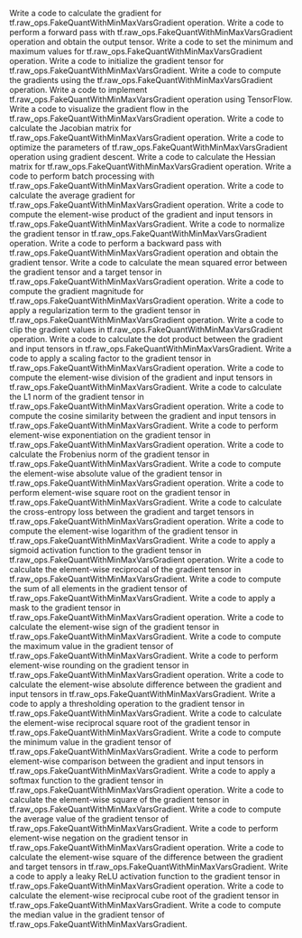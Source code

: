 Write a code to calculate the gradient for tf.raw_ops.FakeQuantWithMinMaxVarsGradient operation.
Write a code to perform a forward pass with tf.raw_ops.FakeQuantWithMinMaxVarsGradient operation and obtain the output tensor.
Write a code to set the minimum and maximum values for tf.raw_ops.FakeQuantWithMinMaxVarsGradient operation.
Write a code to initialize the gradient tensor for tf.raw_ops.FakeQuantWithMinMaxVarsGradient.
Write a code to compute the gradients using the tf.raw_ops.FakeQuantWithMinMaxVarsGradient operation.
Write a code to implement tf.raw_ops.FakeQuantWithMinMaxVarsGradient operation using TensorFlow.
Write a code to visualize the gradient flow in the tf.raw_ops.FakeQuantWithMinMaxVarsGradient operation.
Write a code to calculate the Jacobian matrix for tf.raw_ops.FakeQuantWithMinMaxVarsGradient operation.
Write a code to optimize the parameters of tf.raw_ops.FakeQuantWithMinMaxVarsGradient operation using gradient descent.
Write a code to calculate the Hessian matrix for tf.raw_ops.FakeQuantWithMinMaxVarsGradient operation.
Write a code to perform batch processing with tf.raw_ops.FakeQuantWithMinMaxVarsGradient operation.
Write a code to calculate the average gradient for tf.raw_ops.FakeQuantWithMinMaxVarsGradient operation.
Write a code to compute the element-wise product of the gradient and input tensors in tf.raw_ops.FakeQuantWithMinMaxVarsGradient.
Write a code to normalize the gradient tensor in tf.raw_ops.FakeQuantWithMinMaxVarsGradient operation.
Write a code to perform a backward pass with tf.raw_ops.FakeQuantWithMinMaxVarsGradient operation and obtain the gradient tensor.
Write a code to calculate the mean squared error between the gradient tensor and a target tensor in tf.raw_ops.FakeQuantWithMinMaxVarsGradient operation.
Write a code to compute the gradient magnitude for tf.raw_ops.FakeQuantWithMinMaxVarsGradient operation.
Write a code to apply a regularization term to the gradient tensor in tf.raw_ops.FakeQuantWithMinMaxVarsGradient operation.
Write a code to clip the gradient values in tf.raw_ops.FakeQuantWithMinMaxVarsGradient operation.
Write a code to calculate the dot product between the gradient and input tensors in tf.raw_ops.FakeQuantWithMinMaxVarsGradient.
Write a code to apply a scaling factor to the gradient tensor in tf.raw_ops.FakeQuantWithMinMaxVarsGradient operation.
Write a code to compute the element-wise division of the gradient and input tensors in tf.raw_ops.FakeQuantWithMinMaxVarsGradient.
Write a code to calculate the L1 norm of the gradient tensor in tf.raw_ops.FakeQuantWithMinMaxVarsGradient operation.
Write a code to compute the cosine similarity between the gradient and input tensors in tf.raw_ops.FakeQuantWithMinMaxVarsGradient.
Write a code to perform element-wise exponentiation on the gradient tensor in tf.raw_ops.FakeQuantWithMinMaxVarsGradient operation.
Write a code to calculate the Frobenius norm of the gradient tensor in tf.raw_ops.FakeQuantWithMinMaxVarsGradient.
Write a code to compute the element-wise absolute value of the gradient tensor in tf.raw_ops.FakeQuantWithMinMaxVarsGradient operation.
Write a code to perform element-wise square root on the gradient tensor in tf.raw_ops.FakeQuantWithMinMaxVarsGradient.
Write a code to calculate the cross-entropy loss between the gradient and target tensors in tf.raw_ops.FakeQuantWithMinMaxVarsGradient operation.
Write a code to compute the element-wise logarithm of the gradient tensor in tf.raw_ops.FakeQuantWithMinMaxVarsGradient.
Write a code to apply a sigmoid activation function to the gradient tensor in tf.raw_ops.FakeQuantWithMinMaxVarsGradient operation.
Write a code to calculate the element-wise reciprocal of the gradient tensor in tf.raw_ops.FakeQuantWithMinMaxVarsGradient.
Write a code to compute the sum of all elements in the gradient tensor of tf.raw_ops.FakeQuantWithMinMaxVarsGradient.
Write a code to apply a mask to the gradient tensor in tf.raw_ops.FakeQuantWithMinMaxVarsGradient operation.
Write a code to calculate the element-wise sign of the gradient tensor in tf.raw_ops.FakeQuantWithMinMaxVarsGradient.
Write a code to compute the maximum value in the gradient tensor of tf.raw_ops.FakeQuantWithMinMaxVarsGradient.
Write a code to perform element-wise rounding on the gradient tensor in tf.raw_ops.FakeQuantWithMinMaxVarsGradient operation.
Write a code to calculate the element-wise absolute difference between the gradient and input tensors in tf.raw_ops.FakeQuantWithMinMaxVarsGradient.
Write a code to apply a thresholding operation to the gradient tensor in tf.raw_ops.FakeQuantWithMinMaxVarsGradient.
Write a code to calculate the element-wise reciprocal square root of the gradient tensor in tf.raw_ops.FakeQuantWithMinMaxVarsGradient.
Write a code to compute the minimum value in the gradient tensor of tf.raw_ops.FakeQuantWithMinMaxVarsGradient.
Write a code to perform element-wise comparison between the gradient and input tensors in tf.raw_ops.FakeQuantWithMinMaxVarsGradient.
Write a code to apply a softmax function to the gradient tensor in tf.raw_ops.FakeQuantWithMinMaxVarsGradient operation.
Write a code to calculate the element-wise square of the gradient tensor in tf.raw_ops.FakeQuantWithMinMaxVarsGradient.
Write a code to compute the average value of the gradient tensor of tf.raw_ops.FakeQuantWithMinMaxVarsGradient.
Write a code to perform element-wise negation on the gradient tensor in tf.raw_ops.FakeQuantWithMinMaxVarsGradient operation.
Write a code to calculate the element-wise square of the difference between the gradient and target tensors in tf.raw_ops.FakeQuantWithMinMaxVarsGradient.
Write a code to apply a leaky ReLU activation function to the gradient tensor in tf.raw_ops.FakeQuantWithMinMaxVarsGradient operation.
Write a code to calculate the element-wise reciprocal cube root of the gradient tensor in tf.raw_ops.FakeQuantWithMinMaxVarsGradient.
Write a code to compute the median value in the gradient tensor of tf.raw_ops.FakeQuantWithMinMaxVarsGradient.
